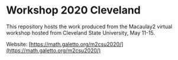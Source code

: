 # Workshop 2020 Cleveland

This repository hosts the work produced from the Macaulay2 virtual workshop hosted from Cleveland State University, May 11-15.

Website: [https://math.galetto.org/m2csu2020/](https://math.galetto.org/m2csu2020/)

